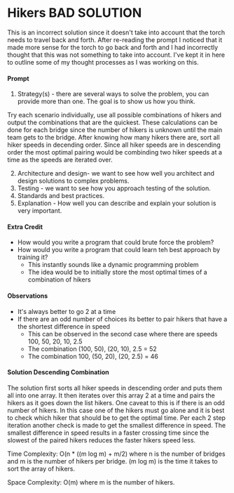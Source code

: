 # Hikers BAD SOLUTION

This is an incorrect solution since it doesn't take into account that the torch needs to travel back and forth.
After re-reading the prompt I noticed that it made more sense for the torch to go back and forth and I had
incorrectly thought that this was not something to take into account.
I've kept it in here to outline some of my thought processes as I was working on this.

#### Prompt
1. Strategy(s) - there are several ways to solve the problem, you can provide more than
one. The goal is to show us how you think.

Try each scenario individually, use all possible combinations of hikers and output the
combinations that are the quickest.
These calculations can be done for each bridge since the number of hikers is unknown
until the main team gets to the bridge.
After knowing how many hikers there are, sort all hiker speeds in decending order.
Since all hiker speeds are in descending order the most optimal pairing would be combinding two hiker
speeds at a time as the speeds are iterated over.

2. Architecture and design- we want to see how well you architect and design solutions to
complex problems.
3. Testing - we want to see how you approach testing of the solution.
4. Standards and best practices.
5. Explanation - How well you can describe and explain your solution is very important.

#### Extra Credit
- How would you write a program that could brute force the problem?
- How would you write a program that could learn teh best approach by training it?
  - This instantly sounds like a dynamic programming problem
  - The idea would be to initially store the most optimal times of a combination of hikers

#### Observations

- It's always better to go 2 at a time
- If there are an odd number of choices its better to pair hikers that have a the shortest difference in speed
  - This can be observed in the second case where there are speeds 100, 50, 20, 10, 2.5
  - The combination (100, 50), (20, 10), 2.5 = 52
  - The combination 100, (50, 20), (20, 2.5) = 46

#### Solution Descending Combination
The solution first sorts all hiker speeds in descending order and puts them all into one array. It then iterates over this array 2 at a time and pairs the hikers as it goes down the list hikers. One caveat to this is if there is an odd number of hikers. In this case one of the hikers must go alone and it is best to check which hiker that should be to get the optimal time. Per each 2 step iteration another check is made to get the smallest difference in speed. The smallest difference in speed results in a faster crossing time since the slowest of the paired hikers reduces the faster hikers speed less.

Time Complexity: O(n * ((m log m) + m/2) where n is the number of bridges and m is the number of hikers per bridge. (m log m) is the time it takes to sort the array of hikers.

Space Complexity: O(m) where m is the number of hikers.